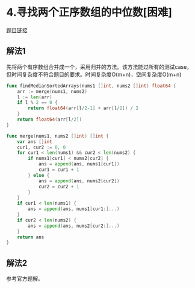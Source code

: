 # 4.寻找两个正序数组的中位数[困难]

[题目链接](https://leetcode-cn.com/problems/median-of-two-sorted-arrays/)

## 解法1
先将两个有序数组合并成一个，采用归并的方法。该方法能过所有的测试case，但时间复杂度不符合题目的要求。时间复杂度O(m+n)，空间复杂度O(m+n)
```go
func findMedianSortedArrays(nums1 []int, nums2 []int) float64 {
    arr := merge(nums1, nums2)
    l := len(arr)
    if l % 2 == 0 {
        return float64(arr[l/2-1] + arr[l/2]) / 2
    }
    return float64(arr[l/2])   
}

func merge(nums1, nums2 []int) []int {
    var ans []int
    cur1, cur2 := 0, 0
    for cur1 < len(nums1) && cur2 < len(nums2) {
        if nums1[cur1] < nums2[cur2] {
            ans = append(ans, nums1[cur1])
            cur1 = cur1 + 1
        } else {
            ans = append(ans, nums2[cur2])
            cur2 = cur2 + 1
        }
    }
    if cur1 < len(nums1) {
        ans = append(ans, nums1[cur1:]...)
    }
    if cur2 < len(nums2) {
        ans = append(ans, nums2[cur2:]...)
    }
    return ans
}
```

## 解法2
参考官方题解。
